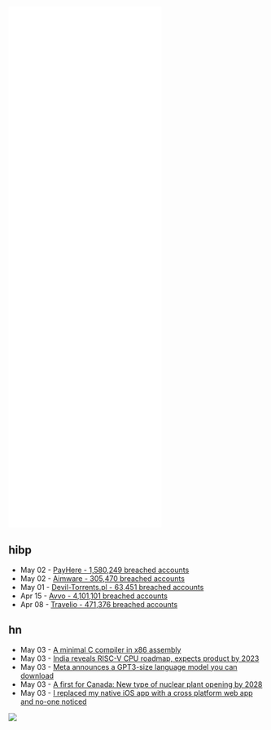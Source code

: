 ![Metrics](https://raw.githubusercontent.com/phixion/phixion/master/metrics.svg)

## hibp

<!--
for https://github.com/phixion/phixion/blob/main/.github/workflows/feeds.yml
-->
<!--START_SECTION:haveibeenpwnd-->
- May 02 - [PayHere - 1,580,249 breached accounts](https://haveibeenpwned.com/PwnedWebsites#PayHere)
- May 02 - [Aimware - 305,470 breached accounts](https://haveibeenpwned.com/PwnedWebsites#Aimware)
- May 01 - [Devil-Torrents.pl - 63,451 breached accounts](https://haveibeenpwned.com/PwnedWebsites#DevilTorrents)
- Apr 15 - [Avvo - 4,101,101 breached accounts](https://haveibeenpwned.com/PwnedWebsites#Avvo)
- Apr 08 - [Travelio - 471,376 breached accounts](https://haveibeenpwned.com/PwnedWebsites#Travelio)
<!--END_SECTION:haveibeenpwnd-->

## hn

<!--
for https://github.com/phixion/phixion/blob/main/.github/workflows/feeds.yml
-->
<!--START_SECTION:hn-->
- May 03 - [A minimal C compiler in x86 assembly](https://github.com/oriansj/stage0/blob/master/stage2/cc_x86.s)
- May 03 - [India reveals RISC-V CPU roadmap, expects product by 2023](https://pib.gov.in/PressReleaseIframePage.aspx?PRID=1820621)
- May 03 - [Meta announces a GPT3-size language model you can download](https://arxiv.org/abs/2205.01068)
- May 03 - [A first for Canada: New type of nuclear plant opening by 2028](https://www.theweathernetwork.com/en/news/climate/solutions/a-first-for-canada-new-type-of-nuclear-plant-opening-by-2028)
- May 03 - [I replaced my native iOS app with a cross platform web app and no-one noticed](https://medium.com/@ChrisNielsen123/i-replaced-my-native-ios-app-with-a-cross-platform-web-app-and-no-one-noticed-1653901ce244)
<!--END_SECTION:hn-->

<!--
for https://yhype.me
-->
![](https://hit.yhype.me/github/profile?user_id=13013670)
